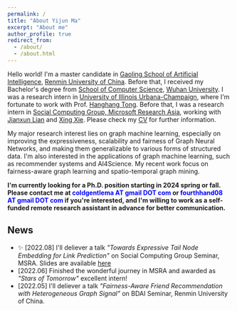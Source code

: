```yaml
---
permalink: /
title: "About Yijun Ma"
excerpt: "About me"
author_profile: true
redirect_from: 
  - /about/
  - /about.html
---
```


Hello world! I'm a master candidate in [Gaoling School of Artificial Intelligence](http://ai.ruc.edu.cn/English/index.htm), [Renmin University of China](https://www.ruc.edu.cn/en). Before that, I received my Bachelor's degree from [School of Computer Science](http://cs.whu.edu.cn/aspx/enmain/), [Wuhan University](https://en.whu.edu.cn/). I was a research intern in [University of Illinois Urbana-Champaign](https://cs.illinois.edu/), where I'm fortunate to work with Prof. [Hanghang Tong](http://tonghanghang.org/). Before that, I was a research intern in [Social Computing Group, Microsoft Research Asia](https://www.microsoft.com/en-us/research/group/social-computing-beijing/), working with [Jianxun Lian](https://www.microsoft.com/en-us/research/people/jialia) and [Xing Xie](https://www.microsoft.com/en-us/research/people/xingx/). Please check my [CV](https://antman9914.github.io/files/CV.pdf) for further information.

My major research interest lies on graph machine learning, especially on improving the expressiveness, scalability and fairness of Graph Neural Networks, and making them generalizable to various forms of structured data. I'm also interested in the applications of graph machine learning, such as recommender systems and AI4Science. My recent work focus on fairness-aware graph learning and spatio-temporal graph mining.

**I'm currently looking for a Ph.D. position starting in 2024 spring or fall. Please contact me at <font color=Blue>coldgentlema AT gmail DOT com</font> or <font color=Blue>fourthhand08 AT gmail DOT com</font> if you're interested, and I'm willing to work as a self-funded remote research assistant in advance for better communication.**


## News

- ✨ \[2022.08\] I'll deliever a talk *"Towards Expressive Tail Node Embedding for Link Prediction"* on Social Computing Group Seminar, MSRA. Slides are available [here](https://antman9914.github.io/files/talk202208msra.pdf)
- \[2022.06\] Finished the wonderful journey in MSRA and awarded as *"Stars of Tomorrow"* excellent intern!
- \[2022.05\] I'll deliever a talk *"Fairness-Aware Friend Recommendation with Heterogeneous Graph Signal"* on BDAI Seminar, Renmin University of China.
